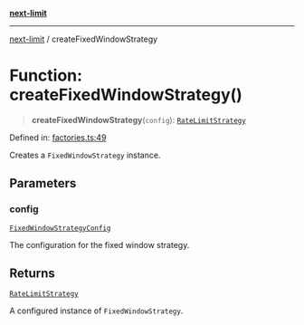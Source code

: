 [**next-limit**](../README.md)

***

[next-limit](../README.md) / createFixedWindowStrategy

# Function: createFixedWindowStrategy()

> **createFixedWindowStrategy**(`config`): [`RateLimitStrategy`](../interfaces/RateLimitStrategy.md)

Defined in: [factories.ts:49](https://github.com/saoudi-h/next-limit/blob/e4a145e5bc3797945c61eb5f5c739ea59ac60269/src/factories.ts#L49)

Creates a `FixedWindowStrategy` instance.

## Parameters

### config

[`FixedWindowStrategyConfig`](../interfaces/FixedWindowStrategyConfig.md)

The configuration for the fixed window strategy.

## Returns

[`RateLimitStrategy`](../interfaces/RateLimitStrategy.md)

A configured instance of `FixedWindowStrategy`.
